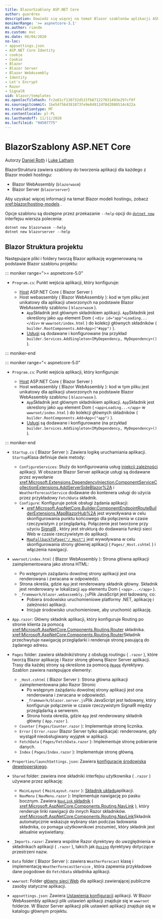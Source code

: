 ```yaml
---
title: BlazorSzablony ASP.NET Core
author: guardrex
description: Dowiedz się więcej na temat Blazor szablonów aplikacji ASP.NET Core i Blazor struktury projektu.
monikerRange: '>= aspnetcore-3.1'
ms.author: riande
ms.custom: mvc
ms.date: 08/04/2020
no-loc:
- appsettings.json
- ASP.NET Core Identity
- cookie
- Cookie
- Blazor
- Blazor Server
- Blazor WebAssembly
- Identity
- Let's Encrypt
- Razor
- SignalR
uid: blazor/templates
ms.openlocfilehash: fc2e81cf130732d515fb871227031493e297cf9f
ms.sourcegitcommit: 1be547564381873fe9e84812df8d2088514c622a
ms.translationtype: MT
ms.contentlocale: pl-PL
ms.lasthandoff: 11/11/2020
ms.locfileid: "94507775"
---
```

# <a name="aspnet-core-no-locblazor-templates"></a>BlazorSzablony ASP.NET Core

Autorzy [Daniel Roth](https://github.com/danroth27) i [Luke Latham](https://github.com/guardrex)

BlazorStruktura zawiera szablony do tworzenia aplikacji dla każdego z Blazor modeli hostingu:

* Blazor WebAssembly (`blazorwasm`)
* Blazor Server (`blazorserver`)

Aby uzyskać więcej informacji na temat Blazor modeli hostingu, zobacz <xref:blazor/hosting-models> .

Opcje szablonu są dostępne przez przekazanie `--help` opcji do [`dotnet new`](/dotnet/core/tools/dotnet-new) interfejsu wiersza polecenia:

```dotnetcli
dotnet new blazorwasm --help
dotnet new blazorserver --help
```

## <a name="no-locblazor-project-structure"></a>Blazor Struktura projektu

Następujące pliki i foldery tworzą Blazor aplikację wygenerowaną na podstawie Blazor szablonu projektu:

::: moniker range=">= aspnetcore-5.0"

* `Program.cs`: Punkt wejścia aplikacji, który konfiguruje:

  * [Host](xref:fundamentals/host/generic-host) ASP.NET Core ( Blazor Server )
  * Host webassembly ( Blazor WebAssembly ): kod w tym pliku jest unikatowy dla aplikacji utworzonych na podstawie Blazor WebAssembly szablonu ( `blazorwasm` ).
    * `App`Składnik jest głównym składnikiem aplikacji. `App`Składnik jest określony jako `app` element Dom ( `<div id="app">Loading...</div>` w `wwwroot/index.html` ) do kolekcji głównych składników ( `builder.RootComponents.Add<App>("#app")` ).
    * [Usługi](xref:blazor/fundamentals/dependency-injection) są dodawane i konfigurowane (na przykład `builder.Services.AddSingleton<IMyDependency, MyDependency>()` ).

::: moniker-end

::: moniker range="< aspnetcore-5.0"

* `Program.cs`: Punkt wejścia aplikacji, który konfiguruje:

  * [Host](xref:fundamentals/host/generic-host) ASP.NET Core ( Blazor Server )
  * Host webassembly ( Blazor WebAssembly ): kod w tym pliku jest unikatowy dla aplikacji utworzonych na podstawie Blazor WebAssembly szablonu ( `blazorwasm` ).
    * `App`Składnik jest głównym składnikiem aplikacji. `App`Składnik jest określony jako `app` element Dom ( `<app>Loading...</app>` w `wwwroot/index.html` ) do kolekcji głównych składników ( `builder.RootComponents.Add<App>("app")` ).
    * [Usługi](xref:blazor/fundamentals/dependency-injection) są dodawane i konfigurowane (na przykład `builder.Services.AddSingleton<IMyDependency, MyDependency>()` ).

::: moniker-end

* `Startup.cs` ( Blazor Server ): Zawiera logikę uruchamiania aplikacji. `Startup`Klasa definiuje dwie metody:

  * `ConfigureServices`: Służy do konfigurowania usług [iniekcji zależności](xref:fundamentals/dependency-injection) aplikacji. W obszarze Blazor Server aplikacje usługi są dodawane przez wywołanie <xref:Microsoft.Extensions.DependencyInjection.ComponentServiceCollectionExtensions.AddServerSideBlazor%2A> i `WeatherForecastService` dodawane do kontenera usługi do użycia przez przykładowy `FetchData` składnik.
  * `Configure`: Konfiguruje potok obsługi żądania aplikacji:
    * <xref:Microsoft.AspNetCore.Builder.ComponentEndpointRouteBuilderExtensions.MapBlazorHub%2A> jest wywoływana w celu skonfigurowania punktu końcowego dla połączenia w czasie rzeczywistym z przeglądarką. Połączenie jest tworzone przy użyciu [SignalR](xref:signalr/introduction) , który jest strukturą do dodawania funkcji sieci Web w czasie rzeczywistym do aplikacji.
    * [`MapFallbackToPage("/_Host")`](xref:Microsoft.AspNetCore.Builder.RazorPagesEndpointRouteBuilderExtensions.MapFallbackToPage*) jest wywoływana w celu skonfigurowania strony głównej aplikacji ( `Pages/_Host.cshtml` ) i włączenia nawigacji.

* `wwwroot/index.html` ( Blazor WebAssembly ): Strona główna aplikacji zaimplementowana jako strona HTML:
  * Po wstępnym zażądaniu dowolnej strony aplikacji jest ona renderowana i zwracana w odpowiedzi.
  * Strona określa, gdzie `App` jest renderowany składnik główny. Składnik jest renderowany w lokalizacji `app` elementu Dom ( `<app>...</app>` ).
  * `_framework/blazor.webassembly.js`Plik JavaScript jest ładowany, co:
    * Pobiera środowisko uruchomieniowe platformy .NET, aplikację i zależności aplikacji.
    * Inicjuje środowisko uruchomieniowe, aby uruchomić aplikację.

* `App.razor`: Główny składnik aplikacji, który konfiguruje Routing po stronie klienta za pomocą <xref:Microsoft.AspNetCore.Components.Routing.Router> składnika. <xref:Microsoft.AspNetCore.Components.Routing.Router>Składnik przechwytuje nawigację przeglądarki i renderuje stronę pasującą do żądanego adresu.

* `Pages` folder: zawiera składniki/strony z obsługą routingu ( `.razor` ), które tworzą Blazor aplikację i Razor stronę główną Blazor Server aplikacji. Trasy dla każdej strony są określone za pomocą [`@page`](xref:mvc/views/razor#page) dyrektywy. Szablon zawiera następujące elementy:
  * `_Host.cshtml` ( Blazor Server ): Strona główna aplikacji zaimplementowana jako Razor Stronic
    * Po wstępnym zażądaniu dowolnej strony aplikacji jest ona renderowana i zwracana w odpowiedzi.
    * `_framework/blazor.server.js`Plik JavaScript jest ładowany, który konfiguruje połączenie w czasie rzeczywistym SignalR między przeglądarką a serwerem.
    * Strona hosta określa, gdzie `App` jest renderowany składnik główny ( `App.razor` ).
  * `Counter` ( `Pages/Counter.razor` ): Implementuje stronę licznika.
  * `Error` ( `Error.razor` Blazor Server tylko aplikacja): renderowane, gdy wystąpił nieobsługiwany wyjątek w aplikacji.
  * `FetchData` ( `Pages/FetchData.razor` ): Implementuje stronę pobieranie danych.
  * `Index` ( `Pages/Index.razor` ): Implementuje stronę główną.
  
* `Properties/launchSettings.json`: Zawiera [konfigurację środowiska deweloperskiego](xref:fundamentals/environments#development-and-launchsettingsjson).

* `Shared` folder: zawiera inne składniki interfejsu użytkownika ( `.razor` ) używane przez aplikację:
  * `MainLayout` ( `MainLayout.razor` ): [Składnik układu](xref:blazor/layouts)aplikacji.
  * `NavMenu` ( `NavMenu.razor` ): Implementuje nawigację po pasku bocznym. Zawiera [ `NavLink` składnik](xref:blazor/fundamentals/routing#navlink-component) ( <xref:Microsoft.AspNetCore.Components.Routing.NavLink> ), który renderuje linki nawigacji do innych Razor składników. <xref:Microsoft.AspNetCore.Components.Routing.NavLink>Składnik automatycznie wskazuje wybrany stan podczas ładowania składnika, co pomaga użytkownikowi zrozumieć, który składnik jest aktualnie wyświetlany.

* `_Imports.razor`: Zawiera wspólne Razor dyrektywy do uwzględnienia w składnikach aplikacji ( `.razor` ), takich jak [`@using`](xref:mvc/views/razor#using) dyrektywy dotyczące przestrzeni nazw.

* `Data` folder ( Blazor Server ): zawiera `WeatherForecast` klasę i implementację `WeatherForecastService` , która zapewnia przykładowe dane pogodowe do `FetchData` składnika aplikacji.

* `wwwroot`: Folder [główny sieci Web](xref:fundamentals/index#web-root) dla aplikacji zawierającej publiczne zasoby statyczne aplikacji.

* `appsettings.json`: Zawiera [Ustawienia konfiguracji](xref:blazor/fundamentals/configuration) aplikacji. W Blazor WebAssembly aplikacji plik ustawień aplikacji znajduje się w `wwwroot` folderze. W Blazor Server aplikacji plik ustawień aplikacji znajduje się w katalogu głównym projektu.
